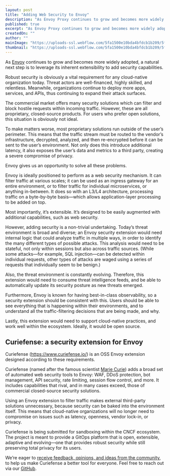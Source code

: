 ```yaml
---
layout: post
title: "Adding Web Security to Envoy"
description: "As Envoy Proxy continues to grow and becomes more widely adopted, a natural next step is to add security capabilities. Curiefense leverages Envoy's extensibility and flexibility to provide traffic filtering for a wide variety of use cases."
published: true
excerpt: "As Envoy Proxy continues to grow and becomes more widely adopted, a natural next step is to add security capabilities. Curiefense leverages Envoy's extensibility and flexibility to provide traffic filtering for a wide variety of use cases."
createdOn: ""
author: ""
mainImage: "https://uploads-ssl.webflow.com/5fa1500e10bda4bfdcb1b209/5ffbb5fec6f932ae75bf2758_DDOS-04.png"
thumbnail: "https://uploads-ssl.webflow.com/5fa1500e10bda4bfdcb1b209/5ffbb5fec6f932ae75bf2758_DDOS-04.png"
---
```


<p>As <a href="https://www.envoyproxy.io/" target="_blank">Envoy</a> continues to grow and becomes more widely adopted, a natural next step is to leverage its inherent extensibility to add security capabilities.</p>
<p>
    Robust security is obviously a vital requirement for any cloud-native organization today. Threat actors are well-financed, highly skilled, and relentless. Meanwhile, organizations continue to deploy more apps, services, and APIs, thus
    continuing to expand their attack surfaces.
</p>
<p>
    The commercial market offers many security solutions which can filter and block hostile requests within incoming traffic. However, these are all proprietary, closed-source products. For users who prefer open solutions, this situation is
    obviously not ideal.&nbsp;
</p>
<p>
    To make matters worse, most proprietary solutions run outside of the user’s perimeter. This means that the traffic stream must be routed to the vendor’s infrastructure, decrypted, analyzed, and then re-encrypted before it can be sent to
    the user’s environment. Not only does this introduce additional latency, it also exposes the user’s data and metrics to a third party, creating a severe compromise of privacy.
</p>
<p>Envoy gives us an opportunity to solve all these problems.</p>
<p>
    Envoy is ideally positioned to perform as a web security mechanism. It can filter traffic at various scales; it can be used as an ingress gateway for an entire environment, or to filter traffic for individual microservices, or anything
    in-between. It does so with an L3/L4 architecture, processing traffic on a byte-by-byte basis—which allows application-layer processing to be added on top.&nbsp;
</p>
<p>Most importantly, it’s extensible. It’s designed to be easily augmented with additional capabilities, such as web security.&nbsp;</p>
<p>
    However, adding security is a non-trivial undertaking. Today’s threat environment is broad and diverse; an Envoy security extension would need internal logic that could analyze traffic in multiple ways, in order to identify the many
    different types of possible attacks. This analysis would need to be stateful, not only within sessions but also across traffic sources. (While some attacks—for example, SQL injection—can be detected within individual requests, other
    types of attacks are waged using a series of requests that individually seem to be benign.)&nbsp;
</p>
<p>Also, the threat environment is constantly evolving. Therefore, this extension would need to consume threat intelligence feeds, and be able to automatically update its security posture as new threats emerged.&nbsp;</p>
<p>
    Furthermore, Envoy is known for having best-in-class observability, so a security extension should be consistent with this. Users should be able to see everything that is happening within their environments, and to understand all the
    traffic-filtering decisions that are being made, and why.&nbsp;
</p>
<p>Lastly, this extension would need to support cloud-native practices, and work well within the ecosystem. Ideally, it would be open source.&nbsp;&nbsp;<br /></p>
<h2>Curiefense: a security extension for Envoy</h2>
<p>Curiefense (<a href="https://www.curiefense.io/">https://www.curiefense.io/</a>) is an OSS Envoy extension designed according to these requirements.&nbsp;</p>
<p>
    Curiefense (named after the famous scientist <a href="https://www.curiefense.io/marie-curie" target="_blank">Marie Curie</a>) adds a broad set of automated web security tools to Envoy: WAF, DDoS protection, bot management, API security,
    rate limiting, session flow control, and more. It includes capabilities that rival, and in many cases exceed, those of commercial closed-source security solutions.
</p>
<p>
    Using an Envoy extension to filter traffic makes external third-party solutions unnecessary, because security can be baked into the environment itself. This means that cloud-native organizations will no longer need to compromise on
    issues such as latency, openness, vendor lock-in, or privacy.&nbsp;&nbsp;&nbsp;
</p>
<p>
    Curiefense is being submitted for sandboxing within the CNCF ecosystem. The project is meant to provide a GitOps platform that is open, extensible, adaptive and evolving—one that provides robust security while still preserving total
    privacy for its users.&nbsp;
</p>
<p>
    We’re eager to <a href="https://github.com/curiefense/curiefense/discussions">receive feedback, opinions, and ideas from the community</a>, to help us make Curiefense a better tool for everyone. Feel free to reach out via our
    <a href="https://github.com/curiefense/curiefense/">GitHub</a>.
</p>
<p><br /></p>
<p><br /></p>
<p><br /></p>


